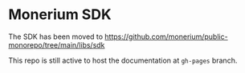 # Monerium SDK

The SDK has been moved to https://github.com/monerium/public-monorepo/tree/main/libs/sdk

This repo is still active to host the documentation at `gh-pages` branch.

